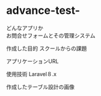 # advance-test-
どんなアプリか<br>
お問合せフォームとその管理システム

作成した目的
スクールからの課題

アプリケーションURL


使用技術
Laravel８.x


作成したテーブル設計の画像
